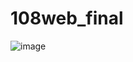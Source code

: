 # 108web_final


![image](https://github.com/ntupeap/ntupeap.github.io/blob/master/assets/qrcode.png)
